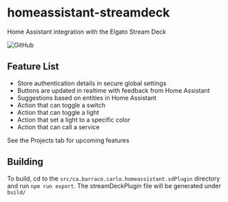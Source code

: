 # homeassistant-streamdeck

Home Assistant integration with the Elgato Stream Deck

![GitHub](https://img.shields.io/github/license/cbarraco/homeassistant-streamdeck)

## Feature List

- Store authentication details in secure global settings
- Buttons are updated in realtime with feedback from Home Assistant
- Suggestions based on entities in Home Assistant
- Action that can toggle a switch
- Action that can toggle a light
- Action that set a light to a specific color
- Action that can call a service

See the Projects tab for upcoming features

## Building

To build, cd to the `src/ca.barraco.carlo.homeassistant.sdPlugin` directory and run `npm run export`. The streamDeckPlugin file will be generated under `build/`
